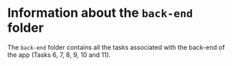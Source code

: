 # Information about the `back-end` folder

The `back-end` folder contains all the tasks associated with the back-end of the app (Tasks 6, 7, 8, 9, 10 and 11).
